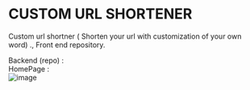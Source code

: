 <h1> CUSTOM URL SHORTENER </h1>

Custom url shortner ( Shorten your url with customization of your own word) ., Front end repository.

Backend (repo) : <br>
HomePage : <br>
![image](https://user-images.githubusercontent.com/99667252/189282931-7ba2408a-474d-4781-85c5-2ee7189b14ef.png)

